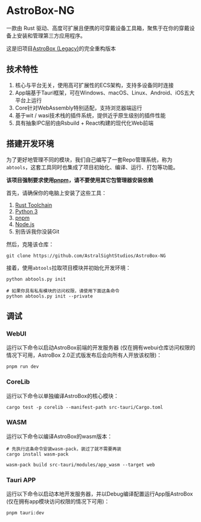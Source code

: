 # AstroBox-NG
一款由 Rust 驱动、高度可扩展且便携的可穿戴设备工具箱，聚焦于在你的穿戴设备上安装和管理第三方应用程序。

这是旧项目[AstroBox (Legacy)](https://github.com/AstralSightStudios/AstroBox-Public)的完全重构版本

## 技术特性
1. 核心与平台无关，使用高可扩展性的ECS架构，支持多设备同时连接
2. App端基于Tauri框架，可在Windows、macOS、Linux、Android、iOS五大平台上运行
3. Core针对WebAssembly特别适配，支持浏览器端运行
4. 基于wit / wasi技术栈的插件系统，提供近乎原生级别的插件性能
5. 具有抽象IPC层的由Rsbuild + React构建的现代化Web前端

## 搭建开发环境
为了更好地管理不同的模块，我们自己编写了一套Repo管理系统，称为`abtools`，这套工具同时也集成了项目初始化、编译、运行、打包等功能。

**该项目强制要求使用[pnpm](https://pnpm.io/)，请不要使用其它包管理器安装依赖**

首先，请确保你的电脑上安装了这些工具：
1. [Rust Toolchain](https://rust-lang.org/)
2. [Python 3](https://python.org)
3. [pnpm](https://pnpm.io/)
4. [Node.js](https://nodejs.org/)
5. 别告诉我你没装Git

然后，克隆该仓库：
```shell
git clone https://github.com/AstralSightStudios/AstroBox-NG
```

接着，使用`abtools`拉取项目模块并初始化开发环境：
```shell
python abtools.py init

# 如果你具有私有模块的访问权限，请使用下面这条命令
python abtools.py init --private
```

## 调试
### WebUI
运行以下命令以启动AstroBox前端的开发服务器 (仅在拥有webui仓库访问权限的情况下可用，AstroBox 2.0正式版发布后会向所有人开放该权限)：
```shell
pnpm run dev
```

### CoreLib
运行以下命令以单独编译AstroBox的核心模块：
```shell
cargo test -p corelib --manifest-path src-tauri/Cargo.toml
```

### WASM
运行以下命令以编译AstroBox的wasm版本：
```shell
# 先执行这条命令安装wasm-pack，装过了就不需要再装
cargo install wasm-pack

wasm-pack build src-tauri/modules/app_wasm --target web
```

### Tauri APP
运行以下命令以启动本地开发服务器，并以Debug编译配置运行App版AstroBox (仅在拥有app模块访问权限的情况下可用)：
```shell
pnpm tauri:dev
```